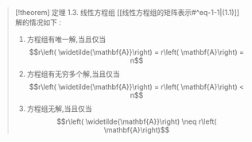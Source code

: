 > [!theorem] 定理 1.3. 
> 线性方程组  [[线性方程组的矩阵表示#^eq-1-1|(1.1)]] 解的情况如下 :
> 1. 方程组有唯一解,当且仅当 $$r\left( \widetilde{\mathbf{A}}\right) = r\left( \mathbf{A}\right) = n$$
> 2. 方程组有无穷多个解,当且仅当 $$r\left( \widetilde{\mathbf{A}}\right) = r\left( \mathbf{A}\right) < n$$
> 3. 方程组无解,当且仅当 $$r\left( \widetilde{\mathbf{A}}\right) \neq r\left( \mathbf{A}\right)$$
